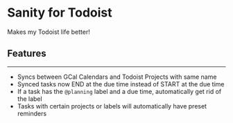 # Sanity for Todoist
Makes my Todoist life better!

## Features
---------
- Syncs between GCal Calendars and Todoist Projects with same name
- Synced tasks now END at the due time instead of START at the due time
- If a task has the `@planning` label and a due time, automatically get rid of the label
- Tasks with certain projects or labels will automatically have preset reminders

